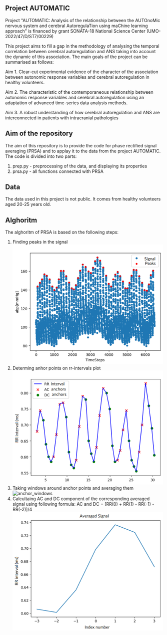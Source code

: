 ## Project AUTOMATIC
Project "AUTOMATIC: Analysis of the relationship between the AUTOnoMic nervous system and cerebral AutoregulaTion using maChine learning approach" is financed by grant SONATA-18 National Science Center (UMO-2022/47/D/ST7/00229)


This project aims to fill a gap in the methodology of analysing the temporal correlation between cerebral autoregulation and ANS taking into account the dynamic of this association. The main goals of the project can be summarised as follows:

Aim 1. Clear-cut experimental evidence of the character of the association between autonomic response variables and cerebral autoregulation in healthy volunteers.

Aim 2. The characteristic of the contemporaneous relationship between autonomic response variables and cerebral autoregulation using an adaptation of advanced time-series data analysis methods.

Aim 3. A robust understanding of how cerebral autoregulation and ANS are interconnected in patients with intracranial pathologies


## Aim of the repository
The aim of this repository is to provide the code for phase rectified signal averaging (PRSA) and to applay it to the data from the project AUTOMATIC. The code is divided into two parts:
1. prep.py - preprocessing of the data, and displaying its properties
2. prsa.py - all functions connected with PRSA

## Data
The data used in this project is not public. It comes from healthy volunteers aged 20-25 years old.

## Alghoritm
The alghoritm of PRSA is based on the following steps:
1. Finding peaks in the signal
![signal_sample](images/signal_sample.png)
2. Determing anhor points on rr-intervals plot
![rr_plot](images/rr_plot.png)
3. Taking windows around anchor points and averaging them
![anchor_windows](images/anchor_windows.png)
4. Calcultaing AC and DC component of the corresponding averaged signal using following formula: AC and DC = [RR(0) + RR(1) - RR(-1) - RR(-2)]/4
![averaged_signal](images/averaged_signal.png)